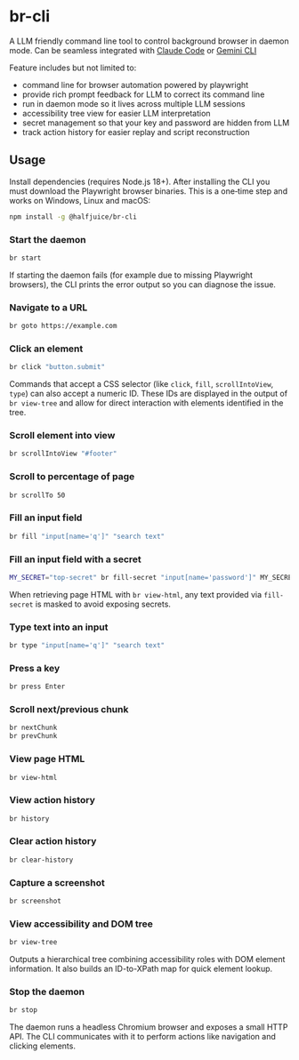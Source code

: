 # br-cli
A LLM friendly command line tool to control background browser in daemon mode. Can be seamless integrated with [Claude Code](https://github.com/anthropics/claude-code) or [Gemini CLI](https://github.com/google-gemini/gemini-cli)

Feature includes but not limited to:
- command line for browser automation powered by playwright
- provide rich prompt feedback for LLM to correct its command line
- run in daemon mode so it lives across multiple LLM sessions
- accessibility tree view for easier LLM interpretation
- secret management so that your key and password are hidden from LLM
- track action history for easier replay and script reconstruction

## Usage
Install dependencies (requires Node.js 18+). After installing the CLI you must
download the Playwright browser binaries. This is a one‑time step and works on
Windows, Linux and macOS:

```bash
npm install -g @halfjuice/br-cli
```

### Start the daemon
```bash
br start
```
If starting the daemon fails (for example due to missing Playwright browsers),
the CLI prints the error output so you can diagnose the issue.

### Navigate to a URL
```bash
br goto https://example.com
```

### Click an element

```bash
br click "button.submit"
```

Commands that accept a CSS selector (like `click`, `fill`, `scrollIntoView`, `type`) can also accept a numeric ID. These IDs are displayed in the output of `br view-tree` and allow for direct interaction with elements identified in the tree.

### Scroll element into view

```bash
br scrollIntoView "#footer"
```

### Scroll to percentage of page

```bash
br scrollTo 50
```

### Fill an input field

```bash
br fill "input[name='q']" "search text"
```

### Fill an input field with a secret

```bash
MY_SECRET="top-secret" br fill-secret "input[name='password']" MY_SECRET
```

When retrieving page HTML with `br view-html`, any text provided via
`fill-secret` is masked to avoid exposing secrets.

### Type text into an input

```bash
br type "input[name='q']" "search text"
```

### Press a key

```bash
br press Enter
```

### Scroll next/previous chunk

```bash
br nextChunk
br prevChunk
```

### View page HTML

```bash
br view-html
```

### View action history

```bash
br history
```

### Clear action history

```bash
br clear-history
```

### Capture a screenshot

```bash
br screenshot
```

### View accessibility and DOM tree

```bash
br view-tree
```

Outputs a hierarchical tree combining accessibility roles with DOM element
information. It also builds an ID-to-XPath map for quick element lookup.

### Stop the daemon

```bash
br stop
```

The daemon runs a headless Chromium browser and exposes a small HTTP API. The CLI communicates with it to perform actions like navigation and clicking elements.
